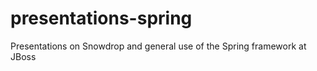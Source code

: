 presentations-spring
====================

Presentations on Snowdrop and general use of the Spring framework at JBoss